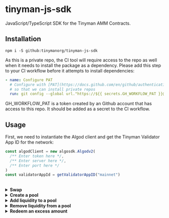 # tinyman-js-sdk

JavaScript/TypeScript SDK for the Tinyman AMM Contracts.

## Installation

```shell
npm i -S github:tinymanorg/tinyman-js-sdk
```

As this is a private repo, the CI tool will require access to the repo as well when it needs to install the package as a dependency. Please add this step to your CI workflow before it attempts to install dependencies:

```yml
- name: Configure PAT
  # Configure with [PAT](https://docs.github.com/en/github/authenticating-to-github/keeping-your-account-and-data-secure/creating-a-personal-access-token)
  # so that we can install private repos
  run: git config --global url."https://${{ secrets.GH_WORKFLOW_PAT }}@github.com/".insteadOf ssh://git@github.com/
```

GH_WORKFLOW_PAT is a token created by an Github account that has access to this repo. It should be added as a secret to the CI workflow.

## Usage

First, we need to instantiate the Algod client and get the Tinyman Validator App ID for the network:

```typescript
const algodClient = new algosdk.Algodv2(
  /** Enter token here */,
  /** Enter server here */,
  /** Enter port here */
)
const validatorAppId = getValidatorAppID("mainnet")
```

<br>

<details>
<summary><strong>Swap</strong></summary>

<br>

0. Let's say, we want to perform a swap between ALGO and USDC:

```typescript
const assetIN = {
  id: 0,
  decimals: 6,
  unit_name: "ALGO"
};

const assetOUT = {
  id: 31566704,
  decimals: 6,
  unit_name: "USDC"
};
```

1. First, we need to get the pool details for the asset pair:

```typescript
const poolInfo = await getPoolInfo(algodClient, {
  validatorAppID,
  assetIN.id,
  assetOUT.id
});
```

This returns a PoolInfo object. A swap can only be done if the pair has a pool that is already created and has a `PoolStatus.READY` status. We can use `isPoolReady` utility to check this.

We will also need the reserve details of the pool to get a quote for the swap:

```typescript
const poolReserves = await getPoolReserves(algodClient, poolInfo);
```

For a successful swap, there needs to be some liquidity within the pool. We can check this using `isPoolEmpty` utility:

```typescript
const isEmpty = isPoolEmpty(poolReserves);
```

<br/>

2. If the pair has a READY pool, we can get a quote for the swap. The following code gets a quote for a FIXED INPUT swap:

```typescript
const assetIN_amount = 100;

const swapQuote = getSwapQuote(
  SwapType.FixedInput,
  poolInfo,
  poolReserves,
  {
    assetID: assetIN.id,
    amount: convertToBaseUnits(assetIN.decimals, assetIN_amount)
  },
  {
    assetIn: assetIN.decimals,
    assetOut: assetOUT.decimals
  }
);
```

On the other hand, for a FIXED OUTPUT swap, we can get the quote like the following:

```typescript
const assetOUT_amount = 71.694124;

const swapQuote = getSwapQuote(
  SwapType.FixedOutput,
  poolInfo,
  poolReserves,
  {
    assetID: assetOUT.id,
    amount: convertToBaseUnits(assetOUT.decimals, assetOUT_amount)
  },
  {
    assetIn: assetIN.decimals,
    assetOut: assetOUT.decimals
  }
);
```

3. Using the quote details, we can get the transaction group for the swap.

```typescript
const slippage = 0.01;
const accountAddress = "...";

const swapTxns = await generateSwapTransactions({
  client: algodClient,
  pool: poolInfo,
  swapType: SwapType.FixedInput, // or, SwapType.FixedOutput
  assetIn: {
    assetID: swapQuote.assetInID,
    amount: Number(swapQuote.assetInAmount)
  },
  assetOut: {
    assetID: swapQuote.assetOutID,
    amount: Number(swapQuote.assetOutAmount)
  },
  slippage,
  initiatorAddr: accountAddress
});
```

This generates an array of `SignerTransaction` objects.

4. Sign the generated txns

```typescript
const signedTxns = await signSwapTransactions({
  pool: poolInfo,
  txGroup: swapTxns,
  initiatorSigner: signerCallback
});
```

`initiatorSigner` expects a callback of shape `(txGroups: SignerTransaction[][]) => Promise<Uint8Array[]>`. So, it takes the txns generated in the previous step and signs them and then resolves with `Uint8Array[]`.

5. Perform the swap:

```typescript
const data = await issueSwap({
  client: algodClient,
  pool: poolInfo,
  txGroup: swapTxns,
  signedTxns,
  swapType: SwapType.FixedInput, // or, SwapType.FixedOutput
  initiatorAddr: accountAddress
});
```

Data returned from `issueSwap` has information about the confirmation round, transaction ID and the excess amounts accumulated within the account. Please check the `SwapExecution` interface for details on the returned data.

</details>

<details>
<summary><strong>Create a pool</strong></summary>

<br>

0. Let's say, we want to create a pool between ALGO and USDC:

```typescript
const asset1 = {
  id: 31566704,
  decimals: 6,
  unit_name: "USDC"
};

const asset2 = {
  id: 0,
  decimals: 6,
  unit_name: "ALGO"
};
```

1. First, we need to get the pool info and make sure there is no pool available between the assets already:

```typescript
const poolInfo = await getPoolInfo(algodClient, {
  validatorAppID,
  asset1.id,
  asset2.id
});
const isNotCreated = isPoolNotCreated(poolInfo);
```

2. Create the transactions for the pool creation:

```typescript
const accountAddress = "...";

const bootstrapTxns = generateBootstrapTransactions({
  client: algodClient,
  validatorAppID,
  asset1ID: asset1.id,
  asset2ID: asset2.id,
  asset1UnitName: asset1.unit_name,
  asset2UnitName: asset2.unit_name,
  initiatorAddr: accountAddress
});
```

3. Sign the generated transactions:

```typescript
const {signedTxns, txnIDs} = await signBootstrapTransactions({
  txGroup: bootstrapTxns,
  validatorAppID,
  asset1ID: asset1.id,
  asset2ID: asset2.id,
  initiatorSigner: signerCallback
});
```

`initiatorSigner` expects a callback of shape `(txGroups: SignerTransaction[][]) => Promise<Uint8Array[]>`. So, it takes the txns generated in the previous step and signs them and then resolves with `Uint8Array[]`.

4. Create the pool using the signedTxns:

```typescript
const poolInfo = await createPool(
  algodClient,
  {
    asset1ID: asset1.id,
    asset2ID: asset2.id,
    validatorAppID
  },
  signedTxns,
  txnIDs
);
```

</details>

<details>
<summary><strong>Add liquidity to a pool</strong></summary>

<br>

0. Let's say, we want to add liquidity to the pool between ALGO and USDC:

```typescript
const asset1 = {
  id: 31566704,
  decimals: 6,
  unit_name: "USDC"
};

const asset2 = {
  id: 0,
  decimals: 6,
  unit_name: "ALGO"
};
```

1. First, we need to get the pool info and make sure there is actually a pool between the assets:

```typescript
const poolInfo = await getPoolInfo(algodClient, {
  validatorAppID,
  asset1.id,
  asset2.id
});
const isReady = isPoolReady(poolInfo);
```

We will also need the reserve details of the pool to get a quote for the mint as well:

```typescript
const poolReserves = await getPoolReserves(algodClient, poolInfo);
```

2. Find out the current reserve ratio and make sure the amounts to be deposited is in consistent with the ratio. Within the poolInfo and pool reserves data retrieved from `getPoolInfo` and `getPoolReserves` functions, asset1 is always the asset with greater asset ID. Therefore, we need to be careful about the pair order when determining the ratio from the poolReserves. In our example here, the `asset1` and `asset2` is in the correct order.

```typescript
let pairRatio = getPoolPairRatio(
  {
    asset1: asset1.decimals,
    asset2: asset2.decimals
  },
  poolReserves
);

/* If assets were not in the correct order, eg. asset1 was ALGO and asset2 was USDC 
let pairRatio = 1 / getPoolPairRatio(
  {
    asset1: asset1.decimals,
    asset2: asset2.decimals
  },
  poolReserves
);
*/

const asset1AmountToDeposit = 100;
const asset2AmountToDeposit = asset1AmountToDeposit * (1 / pairRatio);

/* If we wanted to set the asset2 amount and determine the asset1 amount from the ratio:
const asset2AmountToDeposit = 100;
const asset1AmountToDeposit = asset2AmountToDeposit * pairRatio;
*/
```

3. After the amounts are set, we can get a quote for the mint:

```typescript
const mintQuote = await getMintLiquidityQuote({
  pool: poolInfo,
  reserves: poolReserves,
  asset1In: asset1AmountToDeposit,
  asset2In: asset2AmountToDeposit
});
```

4. Create the transactions to add liquidity:

```typescript
const slippage = 0.01;
const accountAddress = "...";

const mintTxns = await generateMintTxns({
  client: algodClient,
  pool: poolInfo,
  asset1In: mintQuote.asset1In,
  asset2In: mintQuote.asset2In,
  liquidityOut: mintQuote.liquidityOut,
  slippage,
  initiatorAddr: accountAddress
});
```

5. Sign the generated transactions:

```typescript
const signedTxns = await signMintTxns({
  pool: poolInfo,
  txGroup: mintTxns,
  initiatorSigner: signerCallback
});
```

`initiatorSigner` expects a callback of shape `(txGroups: SignerTransaction[][]) => Promise<Uint8Array[]>`. So, it takes the txns generated in the previous step and signs them and then resolves with `Uint8Array[]`.

6. Perform the mint operation:

```typescript
const data = await mintLiquidity({
  client: algodClient,
  pool: poolInfo,
  txGroup: mintTxns,
  signedTxns,
  initiatorAddr: accountAddress
});
```

Data returned from `mintLiquidity` has information about the confirmation round, transaction ID and the liquidity token excess amount accumulated within the account. Please check the `MintExecution` interface for details on the returned data.

</details>

<details>
<summary><strong>Remove liquidity from a pool</strong></summary>

<br>

0. Let's say, we want to remove liquidity from the pool between ALGO and USDC:

```typescript
const asset1 = {
  id: 31566704,
  decimals: 6,
  unit_name: "USDC"
};

const asset2 = {
  id: 0,
  decimals: 6,
  unit_name: "ALGO"
};
```

The rest of the steps below assumes assets are set in the right order, ie. asset1 has an ID that is greater than asset2's ID.

1. First, we need to get the pool info and make sure there is actually a pool between the assets:

```typescript
const poolInfo = await getPoolInfo(algodClient, {
  validatorAppID,
  asset1.id,
  asset2.id
});
const isReady = isPoolReady(poolInfo);
```

We will also need the reserve details of the pool to get a quote for the burn:

```typescript
const poolReserves = await getPoolReserves(algodClient, poolInfo);
```

2. Get a quote for the burn:

```typescript
const LIQUIDITY_TOKEN_DECIMALS = 6;

// We want to burn 10 liquidity tokens which would be 10_000_000 in base units
const liquidityIn = convertToBaseUnits(LIQUIDITY_TOKEN_DECIMALS, 10);

const burnQuote = await getBurnLiquidityQuote({
  pool: poolInfo,
  reserves: poolReserves,
  liquidityIn
});
```

3. Generate the burn transactions:

```typescript
const slippage = 0.01;
const accountAddress = "...";

const burnTxns = await generateBurnTxns({
  client: algodClient,
  pool: poolInfo,
  asset1Out: quote.asset1Out,
  asset2Out: quote.asset2Out,
  liquidityIn: quote.liquidityIn,
  slippage,
  initiatorAddr: accountAddress
});
```

4. Sign the transactions:

```typescript
const signedTxns = await signBurnTxns({
  pool: poolInfo,
  txGroup: burnTxns,
  initiatorSigner: signerCallback
});
```

`initiatorSigner` expects a callback of shape `(txGroups: SignerTransaction[][]) => Promise<Uint8Array[]>`. So, it takes the txns generated in the previous step and signs them and then resolves with `Uint8Array[]`.

5. Perform the burn operation:

```typescript
const data = await burnLiquidity({
  client: algodClient,
  pool: poolInfo,
  txGroup: burnTxns,
  signedTxns,
  initiatorAddr: accountAddress
});
```

Data returned from `burnLiquidity` has information about the confirmation round, transaction ID and the excess amounts accumulated within the account. Please check the `BurnExecution` interface for details on the returned data.

</details>

<details>
<summary><strong>Redeem an excess amount</strong></summary>

<br>

0. Let's say, we want to redeem USDC excess from the USDC/ALGO pool.

```typescript
const USDC = {
  id: 31566704,
  decimals: 6,
  unit_name: "USDC"
};

const ALGO = {
  id: 0,
  decimals: 6,
  unit_name: "ALGO"
};

const poolInfo = await getPoolInfo(algodClient, {
  validatorAppID,
  USDC.id,
  ALGO.id
});
```

1. Generate the redeem transactions:

```typescript
const accountAddress = "...";
const amountToRedeem = 1000;

const redeemTxns = await generateRedeemTxns({
  client: algodClient,
  pool: poolInfo,
  assetID: USDC.id,
  assetOut: amountToRedeem,
  initiatorAddr: accountAddress
});
```

2. Perform redeem operation:

```typescript
const data = await redeemExcessAsset({
  client: algodClient,
  pool: poolInfo,
  txGroup,
  initiatorSigner: signerCallback
});
```

`initiatorSigner` expects a callback of shape `(txGroups: SignerTransaction[][]) => Promise<Uint8Array[]>`. So, it takes the txns generated in the previous step and signs them and then resolves with `Uint8Array[]`.

</details>
